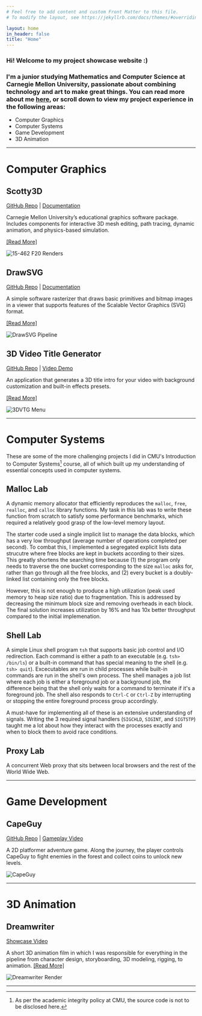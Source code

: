 ```yaml
---
# Feel free to add content and custom Front Matter to this file.
# To modify the layout, see https://jekyllrb.com/docs/themes/#overriding-theme-defaults

layout: home
in_header: false
title: "Home"
---
```


### Hi! Welcome to my project showcase website :)
### I'm a junior studying Mathematics and Computer Science at Carnegie Mellon University, passionate about combining technology and art to make great things. You can read more about me [here](about.markdown), or scroll down to view my project experience in the following areas:
- Computer Graphics
- Computer Systems
- Game Development
- 3D Animation

---
# **Computer Graphics**
## Scotty3D
[GitHub Repo](https://github.com/CMU-Graphics/Scotty3D) | [Documentation](https://cmu-graphics.github.io/Scotty3D/)

Carnegie Mellon University’s educational graphics software package. Includes components for interactive 3D mesh editing, path tracing, dynamic animation, and physics-based simulation.

[[Read More]](projects/Scotty3D.md)

![15-462 F20 Renders](media/scotty3d/scotty3d-001.png)

## DrawSVG
[GitHub Repo](https://github.com/CMU-Graphics/DrawSVG) | [Documentation](https://github.com/CMU-Graphics/DrawSVG/blob/master/README.md)

A simple software rasterizer that draws basic primitives and bitmap images in a viewer that supports features of the Scalable Vector Graphics (SVG) format.

[[Read More]](projects/DrawSVG.md)

![DrawSVG Pipeline](media/drawsvg/DrawSVG-001.png)

## 3D Video Title Generator
[GitHub Repo](https://github.com/fakeveliu/3D-Video-Title-Generator) | [Video Demo](https://www.youtube.com/watch?v=_HKwtrwD1u4)

An application that generates a 3D title intro for your video with background customization and built-in effects presets.

[[Read More]](projects/3D-Video-Title-Generator.md)

![3DVTG Menu](media/3d-video-title-generator/3DVTG-001.jpg)

---

# **Computer Systems**
These are some of the more challenging projects I did in CMU's Introduction to Computer Systems[^1] course, all of which built up my understanding of essential concepts used in computer systems.

## Malloc Lab
A dynamic memory allocator that efficiently reproduces the `malloc`, `free`, `realloc`, and `calloc` library functions. My task in this lab was to write these function from scratch to satisfy some performance benchmarks, which required a relatively good grasp of the low-level memory layout. 

The starter code used a single implicit list to manage the data blocks, which has a very low throughput (average number of operations completed per second). To combat this, I implemented a segregated explicit lists data strucutre where free blocks are kept in buckets according to their sizes. This greatly shortens the searching time because (1) the program only needs to traverse the one bucket corresponding to the size `malloc` asks for, rather than go through all the free blocks, and (2) every bucket is a doubly-linked list containing only the free blocks.

However, this is not enough to produce a high utilization (peak used memory to heap size ratio) due to fragmentation. This is addressed by decreasing the minimum block size and removing overheads in each block. The final solution increases utilization by 16% and has 10x better throughput compared to the initial implemenation.

## Shell Lab
A simple Linux shell program `tsh` that supports basic job control and I/O redirection. Each command is either a path to an executable (e.g. `tsh> /bin/ls`) or a built-in command that has special meaning to the shell (e.g. `tsh> quit`). Excecutables are run in child processes while built-in commands are run in the shell's own process. The shell manages a job list where each job is either a foreground job or a background job, the difference being that the shell only waits for a command to terminate if it's a foreground job. The shell also responds to `Ctrl-C` or `Ctrl-Z` by interrupting or stopping the entire foreground process group accordingly.

A must-have for implementing all of these is an extensive understanding of signals. Writing the 3 required signal handlers (`SIGCHLD`, `SIGINT`, and `SIGTSTP`) taught me a lot about how they interact with the processes exactly and when to block them to avoid race conditions.
## Proxy Lab
A concurrent Web proxy that sits between local browsers and the rest of the World Wide Web.

[^1]: As per the academic integrity policy at CMU, the source code is not to be disclosed here.

---

# **Game Development**
## CapeGuy
[GitHub Repo](https://github.com/fakeveliu/CapeGuy) | [Gameplay Video](https://www.youtube.com/watch?v=tRJ_BaRIuRc)

A 2D platformer adventure game. Along the journey, the player controls CapeGuy to fight enemies in the forest and collect coins to unlock new levels.

![CapeGuy](media/capeguy/capeguy-001.png)

---

# **3D Animation**
## Dreamwriter
[Showcase Video](https://www.youtube.com/watch?v=1fceOg6SGZs)

A short 3D animation film in which I was responsible for everything in the pipeline from character design, storyboarding, 3D modeling, rigging, to animation. [[Read More]](projects/Dreamwriter.md)

![Dreamwriter Render](media/dreamwriter/dreamwriter-001.jpeg)

---
